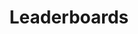 ---
templateKey: platforms
index: 5
title: Leaderboards
subTitle:

metakeywords: ["digital transformation"]
metadescription: THis is meta description
ogimage: /img/tekdi-logo.png

image: /img/your-next/platforms/leaderboards.png

description: Encouraging healthy competition in peers can do wonders for performance and output. When people see that doing just a little extra can make them go to the top of a leaderboard, it pushes them to give their best. Our gamification platform lets you create competitions and leaderboards not just at the workplace but even for sports and social events. The SaaS platform allows organisations to sign up, create competitions, points earning rules and displays a leaderboard. Both individual and team competitions are supported. APIs are available for integrating with external systems.
---